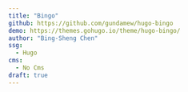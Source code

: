 ```yaml
---
title: "Bingo"
github: https://github.com/gundamew/hugo-bingo
demo: https://themes.gohugo.io/theme/hugo-bingo/
author: "Bing-Sheng Chen"
ssg:
  - Hugo
cms:
  - No Cms
draft: true
---
```

